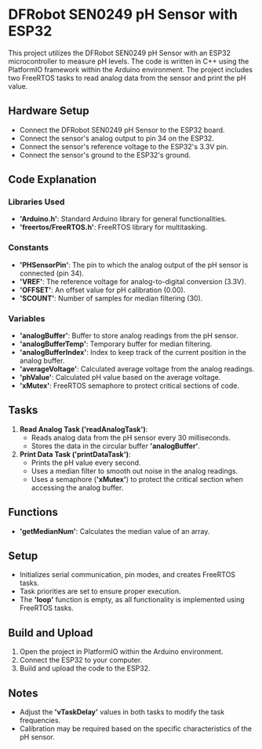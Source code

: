 # DFRobot SEN0249 pH Sensor with ESP32
This project utilizes the DFRobot SEN0249 pH Sensor with an ESP32 microcontroller to measure pH levels. The code is written in C++ using the PlatformIO framework within the Arduino environment. The project includes two FreeRTOS tasks to read analog data from the sensor and print the pH value.
## Hardware Setup
- Connect the DFRobot SEN0249 pH Sensor to the ESP32 board.
- Connect the sensor's analog output to pin 34 on the ESP32.
- Connect the sensor's reference voltage to the ESP32's 3.3V pin.
- Connect the sensor's ground to the ESP32's ground.
## Code Explanation
### Libraries Used
- **'Arduino.h'**: Standard Arduino library for general functionalities.
- **'freertos/FreeRTOS.h'**: FreeRTOS library for multitasking.
### Constants
- **'PHSensorPin'**: The pin to which the analog output of the pH sensor is connected (pin 34).
- **'VREF'**: The reference voltage for analog-to-digital conversion (3.3V).
- **'OFFSET'**: An offset value for pH calibration (0.00).
- **'SCOUNT'**: Number of samples for median filtering (30).
### Variables
- **'analogBuffer'**: Buffer to store analog readings from the pH sensor.
- **'analogBufferTemp'**: Temporary buffer for median filtering.
- **'analogBufferIndex'**: Index to keep track of the current position in the analog buffer.
- **'averageVoltage'**: Calculated average voltage from the analog readings.
- **'phValue'**: Calculated pH value based on the average voltage.
- **'xMutex'**: FreeRTOS semaphore to protect critical sections of code.
## Tasks
1. **Read Analog Task ('readAnalogTask')**:
   - Reads analog data from the pH sensor every 30 milliseconds.
   - Stores the data in the circular buffer **'analogBuffer'**.
2. **Print Data Task ('printDataTask')**:
   - Prints the pH value every second.
   - Uses a median filter to smooth out noise in the analog readings.
   - Uses a semaphore (**'xMutex'**) to protect the critical section when accessing the analog buffer.
## Functions
- **'getMedianNum'**: Calculates the median value of an array.
## Setup
- Initializes serial communication, pin modes, and creates FreeRTOS tasks.
- Task priorities are set to ensure proper execution.
- The **'loop'** function is empty, as all functionality is implemented using FreeRTOS tasks.
## Build and Upload
1. Open the project in PlatformIO within the Arduino environment.
2. Connect the ESP32 to your computer.
3. Build and upload the code to the ESP32.
## Notes
- Adjust the **'vTaskDelay'** values in both tasks to modify the task frequencies.
- Calibration may be required based on the specific characteristics of the pH sensor.
